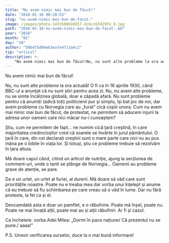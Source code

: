 ```yaml
---
title: "Nu avem nimic mai bun de făcut!"
date: "2016-01-18 00:28:53"
slug: "nu-avem-nimic-mai-bun-de-facut-"
image: /images/photo-1433588616917-dcbcc63429f4_0.jpg
path: "2016-01-18-nu-avem-nimic-mai-bun-de-facut-.md"
year: "2016"
month: "01"
day: "18"
author: "59b475d04e63ea7e4713a4c2"
tip: "articol"
description: >-
    "Nu avem nimic mai bun de făcut!Nu, nu sunt alte probleme la ora actuală! O fi ca în 18 aprilie 1930, când BBC-ul a anunțat că nu sunt știri pentru acea zi. Nu, nu avem alte probleme, nu se simte încă"
---
```

<div class="kg-card-markdown"><p>Nu avem nimic mai bun de făcut!</p>
<p>Nu, nu sunt alte probleme la ora actuală! O fi ca în 18 aprilie 1930, când BBC-ul a anunțat că nu sunt știri pentru acea zi. Nu, nu avem alte probleme, nu se simte încălzirea globală, doar e zăpadă afară. Nu sunt probleme pentru că anumiți (adică toți) politicienii pur și simplu, își bat joc de noi, dar avem probleme cu Norvegia care au „furat” cică copiii unora. Cum nu avem mai nimic mai bun de făcut, de protestat, ne permitem să aducem injurii la adresa unor oameni care nici măcar nu-i cunoaștem?</p>
<p>Știu, cum ne permitem de fapt... ne numim cică țară creștină, în care majoritatea credincioșilor cred că soarele se învârte în jurul pământului. O țară în care, din cei declarați creștini sunt o mare parte care nici nu au pus mâna pe o biblie în viața lor. Și totuși, știu ce probleme trebuie să rezolvăm în țara altuia.</p>
<p>Mă doare capul când, citind un articol de nutriție, ajung la secțiunea de comment-uri, unde o tanti se plânge de Norvegia… Oamenii au probleme grave de atenție, se pare.</p>
<p>Da e un urlet, un urlet al furiei, al durerii. Mă doare să văd care sunt prioritățile noastre. Poate nu e treaba mea dar vorba unui înțelept și anume că eu trebuie să fiu schimbarea pe care vreau să o văd în lume. Dar nu fără proteste, la fel ca și el.</p>
<p>Deocamdată asta e doar un pamflet, e o răbufnire. Poate mă înșel, poate nu. Poate ne mai învață alții, poate mai au și alții răbufniri. Ar fi și cazul.</p>
<p>Ca încheiere. vorba Adei Milea: „Dormi în pace națiune/ Că prezentul nu se pune./ aaaa!”</p>
<p>P.S. Uneori verificarea surselor, duce la o mai bună informare!</p>
<div> </div>
</div>
    